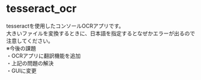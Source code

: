 # tesseract_ocr
tesseractを使用したコンソールOCRアプリです。</br>
大きいファイルを変換するときに、日本語を指定するとなぜかエラーが出るので注意してください。</br>
※今後の課題</br>
・OCRアプリに翻訳機能を追加</br>
・上記の問題の解決</br>
・GUIに変更</br>
